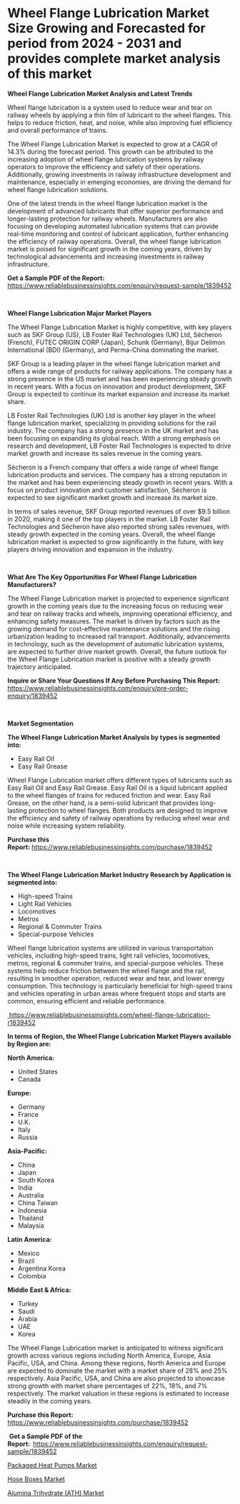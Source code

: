 <p><h1>Wheel Flange Lubrication Market Size Growing and Forecasted for period from 2024 - 2031 and provides complete market analysis of this market</h1></p><p><strong>Wheel Flange Lubrication Market Analysis and Latest Trends</strong></p>
<p><p>Wheel flange lubrication is a system used to reduce wear and tear on railway wheels by applying a thin film of lubricant to the wheel flanges. This helps to reduce friction, heat, and noise, while also improving fuel efficiency and overall performance of trains. </p><p>The Wheel Flange Lubrication Market is expected to grow at a CAGR of 14.3% during the forecast period. This growth can be attributed to the increasing adoption of wheel flange lubrication systems by railway operators to improve the efficiency and safety of their operations. Additionally, growing investments in railway infrastructure development and maintenance, especially in emerging economies, are driving the demand for wheel flange lubrication solutions. </p><p>One of the latest trends in the wheel flange lubrication market is the development of advanced lubricants that offer superior performance and longer-lasting protection for railway wheels. Manufacturers are also focusing on developing automated lubrication systems that can provide real-time monitoring and control of lubricant application, further enhancing the efficiency of railway operations. Overall, the wheel flange lubrication market is poised for significant growth in the coming years, driven by technological advancements and increasing investments in railway infrastructure.</p></p>
<p><strong>Get a Sample PDF of the Report:&nbsp;</strong> <a href="https://www.reliablebusinessinsights.com/enquiry/request-sample/1839452">https://www.reliablebusinessinsights.com/enquiry/request-sample/1839452</a></p>
<p>&nbsp;</p>
<p><strong>Wheel Flange Lubrication Major Market Players</strong></p>
<p><p>The Wheel Flange Lubrication Market is highly competitive, with key players such as SKF Group (US), LB Foster Rail Technologies (UK) Ltd, Sécheron (French), FUTEC ORIGIN CORP (Japan), Schunk (Germany), Bijur Delimon International (BDI) (Germany), and Perma-China dominating the market.</p><p>SKF Group is a leading player in the wheel flange lubrication market and offers a wide range of products for railway applications. The company has a strong presence in the US market and has been experiencing steady growth in recent years. With a focus on innovation and product development, SKF Group is expected to continue its market expansion and increase its market share.</p><p>LB Foster Rail Technologies (UK) Ltd is another key player in the wheel flange lubrication market, specializing in providing solutions for the rail industry. The company has a strong presence in the UK market and has been focusing on expanding its global reach. With a strong emphasis on research and development, LB Foster Rail Technologies is expected to drive market growth and increase its sales revenue in the coming years.</p><p>Sécheron is a French company that offers a wide range of wheel flange lubrication products and services. The company has a strong reputation in the market and has been experiencing steady growth in recent years. With a focus on product innovation and customer satisfaction, Sécheron is expected to see significant market growth and increase its market size.</p><p>In terms of sales revenue, SKF Group reported revenues of over $9.5 billion in 2020, making it one of the top players in the market. LB Foster Rail Technologies and Sécheron have also reported strong sales revenues, with steady growth expected in the coming years. Overall, the wheel flange lubrication market is expected to grow significantly in the future, with key players driving innovation and expansion in the industry.</p></p>
<p>&nbsp;</p>
<p><strong>What Are The Key Opportunities For Wheel Flange Lubrication Manufacturers?</strong></p>
<p><p>The Wheel Flange Lubrication market is projected to experience significant growth in the coming years due to the increasing focus on reducing wear and tear on railway tracks and wheels, improving operational efficiency, and enhancing safety measures. The market is driven by factors such as the growing demand for cost-effective maintenance solutions and the rising urbanization leading to increased rail transport. Additionally, advancements in technology, such as the development of automatic lubrication systems, are expected to further drive market growth. Overall, the future outlook for the Wheel Flange Lubrication market is positive with a steady growth trajectory anticipated.</p></p>
<p><strong>Inquire or Share Your Questions If Any Before Purchasing This Report:</strong> <a href="https://www.reliablebusinessinsights.com/enquiry/pre-order-enquiry/1839452">https://www.reliablebusinessinsights.com/enquiry/pre-order-enquiry/1839452</a></p>
<p>&nbsp;</p>
<p><strong>Market Segmentation</strong></p>
<p><strong>The Wheel Flange Lubrication Market Analysis by types is segmented into:</strong></p>
<p><ul><li>Easy Rail Oil</li><li>Easy Rail Grease</li></ul></p>
<p><p>Wheel Flange Lubrication market offers different types of lubricants such as Easy Rail Oil and Easy Rail Grease. Easy Rail Oil is a liquid lubricant applied to the wheel flanges of trains for reduced friction and wear. Easy Rail Grease, on the other hand, is a semi-solid lubricant that provides long-lasting protection to wheel flanges. Both products are designed to improve the efficiency and safety of railway operations by reducing wheel wear and noise while increasing system reliability.</p></p>
<p><strong>Purchase this Report:&nbsp;</strong><a href="https://www.reliablebusinessinsights.com/purchase/1839452">https://www.reliablebusinessinsights.com/purchase/1839452</a></p>
<p>&nbsp;</p>
<p><strong>The Wheel Flange Lubrication Market Industry Research by Application is segmented into:</strong></p>
<p><ul><li>High-speed Trains</li><li>Light Rail Vehicles</li><li>Locomotives</li><li>Metros</li><li>Regional & Commuter Trains</li><li>Special-purpose Vehicles</li></ul></p>
<p><p>Wheel flange lubrication systems are utilized in various transportation vehicles, including high-speed trains, light rail vehicles, locomotives, metros, regional & commuter trains, and special-purpose vehicles. These systems help reduce friction between the wheel flange and the rail, resulting in smoother operation, reduced wear and tear, and lower energy consumption. This technology is particularly beneficial for high-speed trains and vehicles operating in urban areas where frequent stops and starts are common, ensuring efficient and reliable performance.</p></p>
<p><a href="https://www.reliablebusinessinsights.com/wheel-flange-lubrication-r1839452">&nbsp;https://www.reliablebusinessinsights.com/wheel-flange-lubrication-r1839452</a></p>
<p><strong>In terms of Region, the Wheel Flange Lubrication Market Players available by Region are:</strong></p>
<p>
    <p> <strong> North America: </strong>
        <ul>
            <li>United States</li>
            <li>Canada</li>
        </ul>
        </p> 
    <p> <strong> Europe: </strong>
        <ul>
            <li>Germany</li>
            <li>France</li>
            <li>U.K.</li>
            <li>Italy</li>
            <li>Russia</li>
        </ul>
        </p> 
    <p> <strong> Asia-Pacific: </strong>
        <ul>
            <li>China</li>
            <li>Japan</li>
            <li>South Korea</li>
            <li>India</li>
            <li>Australia</li>
            <li>China Taiwan</li>
            <li>Indonesia</li>
            <li>Thailand</li>
            <li>Malaysia</li>
        </ul>
        </p> 
    <p> <strong> Latin America: </strong>
        <ul>
            <li>Mexico</li>
            <li>Brazil</li>
            <li>Argentina Korea</li>
            <li>Colombia</li>
        </ul>
        </p> 
    <p> <strong> Middle East & Africa: </strong>
        <ul>
            <li>Turkey</li>
            <li>Saudi</li>
            <li>Arabia</li>
            <li>UAE</li>
            <li>Korea</li>
        </ul>
    </p>
    </p>
<p><p>The Wheel Flange Lubrication market is anticipated to witness significant growth across various regions including North America, Europe, Asia Pacific, USA, and China. Among these regions, North America and Europe are expected to dominate the market with a market share of 28% and 25% respectively. Asia Pacific, USA, and China are also projected to showcase strong growth with market share percentages of 22%, 18%, and 7% respectively. The market valuation in these regions is estimated to increase steadily in the coming years.</p></p>
<p><strong>Purchase this Report: </strong><a href="https://www.reliablebusinessinsights.com/purchase/1839452">https://www.reliablebusinessinsights.com/purchase/1839452</a></p>
<p>&nbsp;<strong>Get a Sample PDF of the Report:&nbsp;&nbsp;</strong><a href="https://www.reliablebusinessinsights.com/enquiry/request-sample/1839452">https://www.reliablebusinessinsights.com/enquiry/request-sample/1839452</a></p>
<p><strong></strong></p>
<p><p><a href="https://github.com/gulaimolin/Market-Research-Report-List-5/blob/main/packaged-heat-pumps-market.md">Packaged Heat Pumps Market</a></p><p><a href="https://github.com/RoccoManning/Market-Research-Report-List-6/blob/main/hose-boxes-market.md">Hose Boxes Market</a></p><p><a href="https://github.com/mauripalmi/Market-Research-Report-List-4/blob/main/alumina-trihydrate-ath-market.md">Alumina Trihydrate (ATH) Market</a></p></p>
